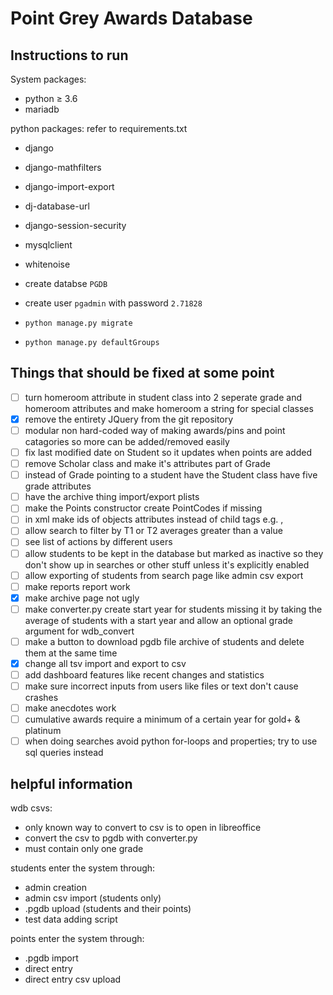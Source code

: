 # Point Grey Awards Database

## Instructions to run

System packages:

* python ≥ 3.6
* mariadb

python packages:
refer to requirements.txt
* django
* django-mathfilters
* django-import-export
* dj-database-url
* django-session-security
* mysqlclient
* whitenoise

* create databse `PGDB`
* create user `pgadmin` with password `2.71828`
* `python manage.py migrate`
* `python manage.py defaultGroups`

## Things that should be fixed at some point

- [ ] turn homeroom attribute in student class into 2 seperate grade and homeroom attributes and make homeroom a string for special classes
- [x] remove the entirety JQuery from the git repository
- [ ] modular non hard-coded way of making awards/pins and point catagories so more can be added/removed easily
- [ ] fix last modified date on Student so it updates when points are added
- [ ] remove Scholar class and make it's attributes part of Grade
- [ ] instead of Grade pointing to a student have the Student class have five grade attributes
- [ ] have the archive thing import/export plists
- [ ] make the Points constructor create PointCodes if missing
- [ ] in xml make ids of objects attributes instead of child tags e.g. <student student_num=1234>, <grade grade=12>
- [ ] allow search to filter by T1 or T2 averages greater than a value
- [ ] see list of actions by different users
- [ ] allow students to be kept in the database but marked as inactive so they don't show up in searches or other stuff unless it's explicitly enabled
- [ ] allow exporting of students from search page like admin csv export
- [ ] make reports report work
- [x] make archive page not ugly
- [ ] make converter.py create start year for students missing it by taking the average of students with a start year and allow an optional grade argument for wdb_convert
- [ ] make a button to download pgdb file archive of students and delete them at the same time
- [x] change all tsv import and export to csv
- [ ] add dashboard features like recent changes and statistics
- [ ] make sure incorrect inputs from users like files or text don't cause crashes
- [ ] make anecdotes work
- [ ] cumulative awards require a minimum of a certain year for gold+ & platinum
- [ ] when doing searches avoid python for-loops and properties; try to use sql queries instead

## helpful information

wdb csvs:

* only known way to convert to csv is to open in libreoffice
* convert the csv to pgdb with converter.py
* must contain only one grade

students enter the system through:

* admin creation
* admin csv import (students only)
* .pgdb upload (students and their points)
* test data adding script

points enter the system through:

* .pgdb import
* direct entry
* direct entry csv upload
